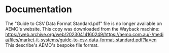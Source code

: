 # Documentation

The "Guide to CSV Data Format Standard.pdf" file is no longer available on AEMO's website. This copy was downloaded from the Wayback machine:
https://web.archive.org/web/20230414160249/https://aemo.com.au/-/media/files/market-it-systems/guide-to-csv-data-format-standard.pdf?la=en
This describe's AEMO's bespoke file format.
